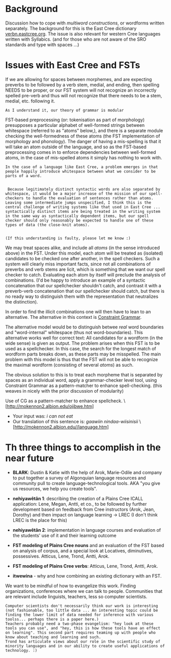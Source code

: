 # Background

Discussion how to cope with *multiword constructions*, or wordforms
written separately. The background for this is the East Cree dictionary
[verbn.eastcree.org](http://verbn.eastcree.org). The issue is also relevant
for western Cree languages written with Syllabics. (and for those who are 
not aware of the SRO standards and type with spaces ...)

# Issues with East Cree and FSTs

If we are allowing for spaces between morphemes, and are expecting preverbs to be followed by a verb stem, medial, and ending, then spelling NEEDS to be proper, or our FST system will not recognize   an incorrectly spelled pre-verb and thus will not recognize that there needs to be a stem, medial, etc. following it. 

    As I understand it, our theory of grammar is modular

        
FST-based preprocessing (or: tokenisation as part of morphology) presupposes a particular alphabet of well-formed strings between whitespace (referred to as "atoms" below,), and there is a separate module checking the well-formedness of these atoms (the FST implementation of morphology and phonology). The danger of having a mis-spelling is that it will take an atom outside of the language, and so as the FST-based preprocessing comes in to enforce dependencies between well-formed atoms, in the case of mis-spelled atoms it simply has nothing to work with. 

    In the case of a language like East Cree, a problem emerges in that people happily introduce whitespace between what we consider to be parts of a word. 

    
     Because legitimately distinct syntactic words are also separated by whitespace, it would be a major increase of the mission of our spell-checkers to handle the evaluation of sentences rather than atoms. Leaving some intermediate jumps unspecified, I think this is the central challenge of writing systems like that used in East Cree ... syntactically distinct items are being treated in the writing system in the same way as syntactically dependent items, but our spell checker should only reasonably be expected to handle one of these types of data (the close-knit atoms).

    
    (If this understanding is faulty, please let me know :)

We may treat spaces alike, and include all *atoms* 
(in the sense introduced above) in the FST. Under this model, each atom
will be treated as (isolated) candidates to be checked one after another, in the 
spell checkers. Such a system will clearly miss important facts, since not 
all combinations of preverbs and verb stems are licit, which is something that we want our spell checker to catch. Evaluating each atom by itself will preclude the analysis of combinations. (I'd be happy to introduce an example of a syntactic concatenation that our spellchecker shouldn't catch, and contrast it with a preverb-verb concatenation that our spellchecker should catch, but there is no ready way to distinguish them with the representation that neutralizes the distinction).

In order to find the illicit combinations one will then have to lean to an alternative.
The alternative in this context is [Constraint Grammar](https://en.wikipedia.org/wiki/Constraint_Grammar).

The alternative model would be to distinguish betwee *real* word boundaries
and "word-internal" whitespace (thus not word-boundaries). This alternative 
works well for correct text: All candidates for a wordform (in the wide sense)
is given as output. The problem arises when this FST is to be used as a 
spellchecker. In this case, the search for the longest match of wordform parts
breaks down, as these parts may be misspelled. The main problem with this
model is thus that the FST will not be able to recognize the maximal wordform
(consisting of several *atoms*) as such.

The obvious solution to this is to treat each morpheme that is separated by 
spaces as an individual word, apply a grammar-checker level tool, using 
Constraint Grammar as a pattern-matcher to enhance  spell-checking. 
(this weaves in nicely with the prior discussion of modularity)

Use of CG as a pattern-matcher to enhance spellcheck. \\
[http://mokennon2.albion.edu/ojibwe.htm]

* Your input was: *i can not eat*
* Our translation of this sentence is: *gaawiin nindaa-wiisinisii* \\
  [http://mokennon2.albion.edu//language.htm]

# Th three things to accomplish in the near future

* **BLARK**: Dustin & Katie with the help of Arok, Marie-Odile and company to put together a survey of Algonquian language resources and community pull to create language-technological tools. AKA "you give us resources, we help you create tools".

    
* **nehiyawêtân 1**: describing the creation of a Plains Cree ICALL application: Lene, Megan, Antti, et co., to be followed by further development based on feedback from Cree instructors (Arok, Jean, Dorothy) and then impact on language learning  -> LREC (I don't think LREC is the place for this)

* **nehiyawêtân 2**: implementation in language courses and evaluation of the students' use of it and their learning outcome

* **FST modeling of Plains Cree nouns** and an evaluation of the FST based on analysis of corpus, and a special look at Locatives, diminutives, possessives.  Atticus, Lene, Trond, Antti, Arok.

* **FST modeling of Plains Cree verbs**: Atticus, Lene, Trond, Antti, Arok.

* **itwewina** - why and how combining an existing dictionary with an FST. 

We want to be mindful of how to evangelize this work. Finding organizations, conferences where we can talk to people. Communities that are relevant include linguists, teachers, less so computer scientists. 

    Computer scientists don't necessarily think our work is interesting (not fashionable, too little data ... An interesting topic could be finding the lower limit of data needed for inference with various toolss... perhaps there is a paper here.) 
    Teachers probably need a two-phase evangelism: "hey look at these tools you can use", and "hey, this is how these tools have an effect on learning". This second part requires teaming up with people who know about teaching and learning and such.
    Trond has articulate views about our role in the scientific study of minority languages and in our ability to create useful applications of technology. :)
